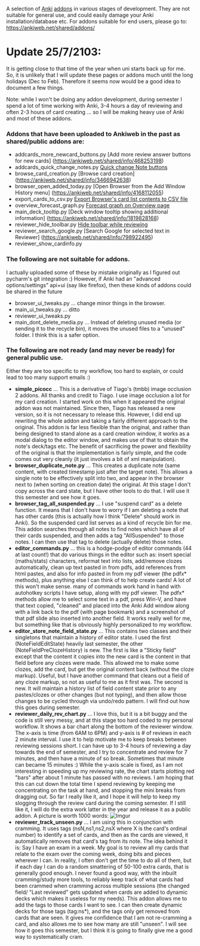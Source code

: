 A selection of [Anki](http://ankisrs.net/) [addons](https://ankiweb.net/shared/addons/) in various stages of development.
They are not suitable for general use, and could easily damage your Anki installation/database etc.
For addons suitable for end users, please go to: https://ankiweb.net/shared/addons/

Update 25/7/2103:
===============
It is getting close to that time of the year when uni starts back up for me. So, it is unlikely that I will update these pages or addons much until the long holidays (Dec to Feb). Therefore it seems now would be a good idea to document a few things.

Note: while I won't be doing any addon development, during semester I spend a lot of time working with Anki, 3-4 hours a day of reviewing and often 2-3 hours of card creating ... so I will be making heavy use of Anki and most of these addons.

### Addons that have been uploaded to Ankiweb in the past as shared/public addons are:

- addcards_more_newcard_buttons.py [Add more review answer buttons for new cards] (https://ankiweb.net/shared/info/468253198)
- addcards_quick_change_notes.py [Quick change Note buttons](https://ankiweb.net/shared/info/1720844055)
- browse_card_creation.py [Browse card creation] (https://ankiweb.net/shared/info/3466942638)
- browser_open_added_today.py [Open Browser from the Add Window History menu] (https://ankiweb.net/shared/info/4168112055)
- export_cards_to_csv.py [Export Browser's card list contents to CSV file](https://ankiweb.net/shared/info/1822267896)
- overview_forecast_graph.py [Forecast graph on Overview page](https://ankiweb.net/shared/info/4219926982)
- main_deck_tooltip.py [Deck window tooltip showing additional information] (https://ankiweb.net/shared/info/1819828168)
- reviewer_hide_toolbar.py [Hide toolbar while reviewing](https://ankiweb.net/shared/info/2244807260)
- reviewer_search_google.py [Search Google for selected text in Reviewer] (https://ankiweb.net/shared/info/798922495)
- reviewer_show_cardinfo.py

### The following are not suitable for addons.
 I actually uploaded some of these by mistake originally as I figured out pycharm's git integration :) However, if Anki had an "advanced options/settings" api+ui (say like firefox), then these kinds of addons could be shared in the future

- browser_ui_tweaks.py  ... change minor things in the browser.
- main_ui_tweaks.py ... ditto
- reviewer_ui_tweaks.py
- main_dont_delete_media.py ... Instead of deleting unused media (or sending it to the recycle bin), it moves the unused files to a "unused" folder. I think this is a safer option.


### The following are not ready (and may never be ready) for general public use.

Either they are too specific to my workflow, too hard to explain, or could lead to too many support emails :)

- **simple_picocc** ... This is a derivative of Tiago's (tmbb) image occlusion 2 addons. All thanks and credit to Tiago. I use image occlusion a lot for my card creation. I started work on this when it appeared the original addon was not maintained. Since then, Tiago has released a new version, so it is not necessary to release this. However, I did end up rewriting the whole addon and taking a fairly different approach to the original. This addon is far less flexible than the original, and rather than being designed to stand alone as a card creation window, it works as a modal dialog to the editor window, and makes use of that to obtain the note's deck/tags etc. The benefit of sacrificing the power and flexibility of the original is that the implementation is fairly simple, and the code comes out very cleanly (it just involves a bit of xml manipulation).
- **browser_duplicate_note.py** ... This creates a duplicate note (same content, with created timestamp just after the target note). This allows a single note to be effectively split into two, and appear in the browser next to (when sorting on creation date) the original. At this stage I don't copy across the card state, but I have other tools to do that. I will use it this semester and see how it goes.
- **browser_tag_all_suspended.py** ... I use "suspend card" as a delete function. It means that I don't have to worry if I am deleting a note that has other cards (this is actually how I think "Delete" should work in Anki). So the suspended card list serves as a kind of recycle bin for me. This addon searches through all notes to find notes which have all of their cards suspended, and then adds a tag "AllSuspended" to those notes. I can then use that tag to delete (actually delete) those notes.
- **editor_commands.py** ... this is a hodge-podge of editor commands (44 at last count!) that do various things in the editor such as: insert special (maths/stats) characters, reformat text into lists, add/remove clozes automatically, clean up text pasted in from pdfs, add references from html pastes, and also for info pasted in from my pdf viewer (the pdfx* methods), plus anything else I can think of to help create cards! A lot of this won't make sense. many of commands work hand in hand with autohotkey scripts I have setup, along with my pdf viewer. The pdfx* methods allow me to select some text in a pdf, press Win-V, and have that text copied, "cleaned" and placed into the Anki Add window along with a link back to the pdf (with page bookmark) and a screenshot of that pdf slide also inserted into another field. It works really well for me, but something like that is obviously highly personalized to my workflow.
- **editor_store_note_field_state.py** ... This contains two classes and their singletons that maintain a history of editor state. I used the first (NoteFieldEditState) heavily last semester, the other (NoteFieldPreClozeHistory) is new. The first is like a "Sticky field" except that the content it copies into the new card is the content in that field before any clozes were made. This allowed me to make some clozes, add the card, but get the original content back (without the cloze markup). Useful, but I have another command that cleans out a field of any cloze markup, so not as useful to me as it first was. The second is new. It will maintain a history list of field content state prior to any pastes/clozes or other changes (but not typing), and then allow those changes to be cycled through via undo/redo pattern. I will find out how this goes during semester.
- **reviewer_daily_rev_chart.py** ... I love this, but it is a bit buggy and the code is still very messy, and at this stage too hard coded to my personal workflow. It shows a bar chart along the bottom of the reviewer window. The x-axis is time (from 6AM to 6PM) and y-axis is # of reviews in each 2 minute interval. I use it to help motivate me to keep breaks between  reviewing sessions short. I can have up to 3-4 hours of reviewing a day towards the end of semester, and I try to concentrate and review for 7 minutes, and then have a minute of so break. Sometimes that minute can became 15 minutes :) While the y-axis scale is fixed, as I am not interesting in speeding up my reviewing rate, the chart starts plotting red "bars" after about 1 minute has passed with no reviews. I am hoping that this can cut down the total time I spend reviewing by keeping me concentrating on the task at hand, and stopping the mini breaks from dragging out. So far I really like it, and I hope it will help to keep my slogging through the review card during the coming semester. If I still like it, I will do the extra work latter in the year and release it as a public addon. A picture is worth 1000 words:
![Imgur](http://i.imgur.com/T8ZZOxr.png)
- **reviewer_track_unseen.py** ... I am using this in conjunction with cramming. It uses tags (nsN,ns1,ns2,nsX where X is the card's ordinal number) to identify a set of cards, and then as the cards are viewed, it automatically removes that card's tag from its note. The idea behind it is: Say I have an exam in a week. My goal is to review all my cards that relate to the exam over the coming week, doing bits and pieces wherever I can. In reality, I often don't get the time to do all of them, but if each day I can do a random smattering of 50-100 extra cards, that is generally good enough. I never found a good way, with the inbuilt cramming/study more tools, to reliably keep track of what cards had been crammed when cramming across multiple sessions (the changed field/ "Last reviewed" gets updated when cards are added to dynamic decks which makes it useless for my needs). This addon allows me to add the tags to those cards I want to see. I can then create dynamic decks for those tags (tag:ns*), and the tags only get removed from cards that are seen. It gives me confidence that I am not re-cramming a card, and also allows me to see how many are still "unseen". I will see how it goes this semester, but I think it is going to finally give me a good way to systematically cram.


